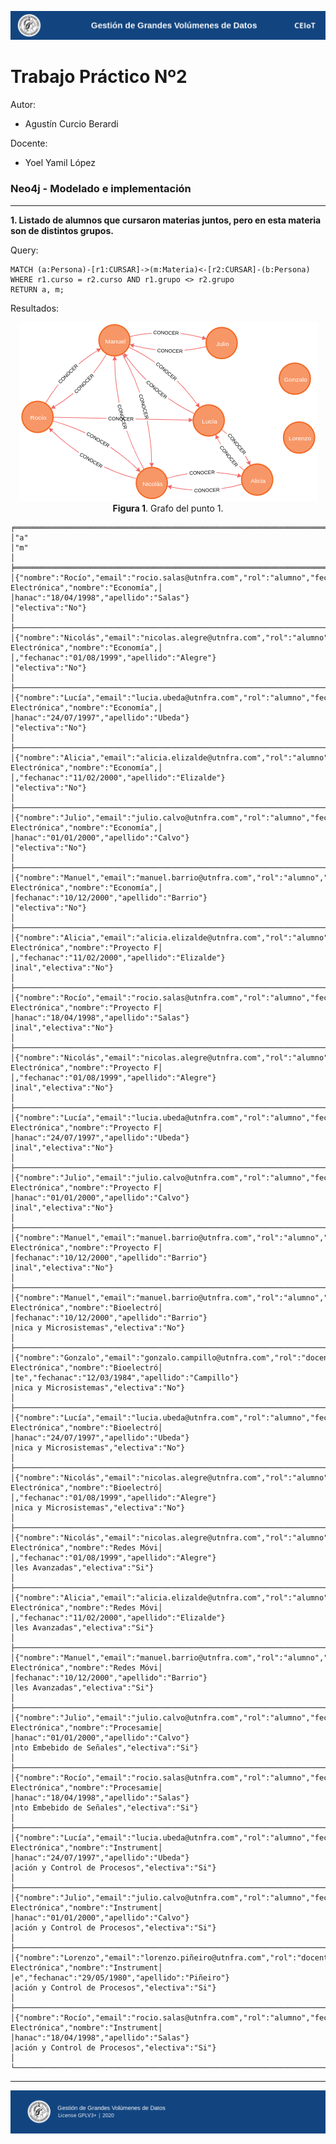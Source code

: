![header](doc/header.png)

# Trabajo Práctico Nº2

Autor:

* Agustín Curcio Berardi

Docente:

* Yoel Yamil López

### Neo4j - Modelado e implementación

---

**1. Listado de alumnos que cursaron materias juntos, pero en esta materia son de distintos grupos.**

Query:

    MATCH (a:Persona)-[r1:CURSAR]->(m:Materia)<-[r2:CURSAR]-(b:Persona)
    WHERE r1.curso = r2.curso AND r1.grupo <> r2.grupo
    RETURN a, m;

Resultados:

<p align="center">
    <img src="doc/graph_punto_1.png"><br>
    <b>Figura 1</b>. Grafo del punto 1.
</p>

    ╒══════════════════════════════════════════════════════════════════════╤══════════════════════════════════════════════════════════════════════╕
    │"a"                                                                   │"m"                                                                   │
    ╞══════════════════════════════════════════════════════════════════════╪══════════════════════════════════════════════════════════════════════╡
    │{"nombre":"Rocío","email":"rocio.salas@utnfra.com","rol":"alumno","fec│{"id":"1","especialidad":"Ingeniería Electrónica","nombre":"Economía",│
    │hanac":"18/04/1998","apellido":"Salas"}                               │"electiva":"No"}                                                      │
    ├──────────────────────────────────────────────────────────────────────┼──────────────────────────────────────────────────────────────────────┤
    │{"nombre":"Nicolás","email":"nicolas.alegre@utnfra.com","rol":"alumno"│{"id":"1","especialidad":"Ingeniería Electrónica","nombre":"Economía",│
    │,"fechanac":"01/08/1999","apellido":"Alegre"}                         │"electiva":"No"}                                                      │
    ├──────────────────────────────────────────────────────────────────────┼──────────────────────────────────────────────────────────────────────┤
    │{"nombre":"Lucía","email":"lucia.ubeda@utnfra.com","rol":"alumno","fec│{"id":"1","especialidad":"Ingeniería Electrónica","nombre":"Economía",│
    │hanac":"24/07/1997","apellido":"Ubeda"}                               │"electiva":"No"}                                                      │
    ├──────────────────────────────────────────────────────────────────────┼──────────────────────────────────────────────────────────────────────┤
    │{"nombre":"Alicia","email":"alicia.elizalde@utnfra.com","rol":"alumno"│{"id":"1","especialidad":"Ingeniería Electrónica","nombre":"Economía",│
    │,"fechanac":"11/02/2000","apellido":"Elizalde"}                       │"electiva":"No"}                                                      │
    ├──────────────────────────────────────────────────────────────────────┼──────────────────────────────────────────────────────────────────────┤
    │{"nombre":"Julio","email":"julio.calvo@utnfra.com","rol":"alumno","fec│{"id":"1","especialidad":"Ingeniería Electrónica","nombre":"Economía",│
    │hanac":"01/01/2000","apellido":"Calvo"}                               │"electiva":"No"}                                                      │
    ├──────────────────────────────────────────────────────────────────────┼──────────────────────────────────────────────────────────────────────┤
    │{"nombre":"Manuel","email":"manuel.barrio@utnfra.com","rol":"alumno","│{"id":"1","especialidad":"Ingeniería Electrónica","nombre":"Economía",│
    │fechanac":"10/12/2000","apellido":"Barrio"}                           │"electiva":"No"}                                                      │
    ├──────────────────────────────────────────────────────────────────────┼──────────────────────────────────────────────────────────────────────┤
    │{"nombre":"Alicia","email":"alicia.elizalde@utnfra.com","rol":"alumno"│{"id":"2","especialidad":"Ingeniería Electrónica","nombre":"Proyecto F│
    │,"fechanac":"11/02/2000","apellido":"Elizalde"}                       │inal","electiva":"No"}                                                │
    ├──────────────────────────────────────────────────────────────────────┼──────────────────────────────────────────────────────────────────────┤
    │{"nombre":"Rocío","email":"rocio.salas@utnfra.com","rol":"alumno","fec│{"id":"2","especialidad":"Ingeniería Electrónica","nombre":"Proyecto F│
    │hanac":"18/04/1998","apellido":"Salas"}                               │inal","electiva":"No"}                                                │
    ├──────────────────────────────────────────────────────────────────────┼──────────────────────────────────────────────────────────────────────┤
    │{"nombre":"Nicolás","email":"nicolas.alegre@utnfra.com","rol":"alumno"│{"id":"2","especialidad":"Ingeniería Electrónica","nombre":"Proyecto F│
    │,"fechanac":"01/08/1999","apellido":"Alegre"}                         │inal","electiva":"No"}                                                │
    ├──────────────────────────────────────────────────────────────────────┼──────────────────────────────────────────────────────────────────────┤
    │{"nombre":"Lucía","email":"lucia.ubeda@utnfra.com","rol":"alumno","fec│{"id":"2","especialidad":"Ingeniería Electrónica","nombre":"Proyecto F│
    │hanac":"24/07/1997","apellido":"Ubeda"}                               │inal","electiva":"No"}                                                │
    ├──────────────────────────────────────────────────────────────────────┼──────────────────────────────────────────────────────────────────────┤
    │{"nombre":"Julio","email":"julio.calvo@utnfra.com","rol":"alumno","fec│{"id":"2","especialidad":"Ingeniería Electrónica","nombre":"Proyecto F│
    │hanac":"01/01/2000","apellido":"Calvo"}                               │inal","electiva":"No"}                                                │
    ├──────────────────────────────────────────────────────────────────────┼──────────────────────────────────────────────────────────────────────┤
    │{"nombre":"Manuel","email":"manuel.barrio@utnfra.com","rol":"alumno","│{"id":"2","especialidad":"Ingeniería Electrónica","nombre":"Proyecto F│
    │fechanac":"10/12/2000","apellido":"Barrio"}                           │inal","electiva":"No"}                                                │
    ├──────────────────────────────────────────────────────────────────────┼──────────────────────────────────────────────────────────────────────┤
    │{"nombre":"Manuel","email":"manuel.barrio@utnfra.com","rol":"alumno","│{"id":"3","especialidad":"Ingeniería Electrónica","nombre":"Bioelectró│
    │fechanac":"10/12/2000","apellido":"Barrio"}                           │nica y Microsistemas","electiva":"No"}                                │
    ├──────────────────────────────────────────────────────────────────────┼──────────────────────────────────────────────────────────────────────┤
    │{"nombre":"Gonzalo","email":"gonzalo.campillo@utnfra.com","rol":"docen│{"id":"3","especialidad":"Ingeniería Electrónica","nombre":"Bioelectró│
    │te","fechanac":"12/03/1984","apellido":"Campillo"}                    │nica y Microsistemas","electiva":"No"}                                │
    ├──────────────────────────────────────────────────────────────────────┼──────────────────────────────────────────────────────────────────────┤
    │{"nombre":"Lucía","email":"lucia.ubeda@utnfra.com","rol":"alumno","fec│{"id":"3","especialidad":"Ingeniería Electrónica","nombre":"Bioelectró│
    │hanac":"24/07/1997","apellido":"Ubeda"}                               │nica y Microsistemas","electiva":"No"}                                │
    ├──────────────────────────────────────────────────────────────────────┼──────────────────────────────────────────────────────────────────────┤
    │{"nombre":"Nicolás","email":"nicolas.alegre@utnfra.com","rol":"alumno"│{"id":"3","especialidad":"Ingeniería Electrónica","nombre":"Bioelectró│
    │,"fechanac":"01/08/1999","apellido":"Alegre"}                         │nica y Microsistemas","electiva":"No"}                                │
    ├──────────────────────────────────────────────────────────────────────┼──────────────────────────────────────────────────────────────────────┤
    │{"nombre":"Nicolás","email":"nicolas.alegre@utnfra.com","rol":"alumno"│{"id":"4","especialidad":"Ingeniería Electrónica","nombre":"Redes Móvi│
    │,"fechanac":"01/08/1999","apellido":"Alegre"}                         │les Avanzadas","electiva":"Si"}                                       │
    ├──────────────────────────────────────────────────────────────────────┼──────────────────────────────────────────────────────────────────────┤
    │{"nombre":"Alicia","email":"alicia.elizalde@utnfra.com","rol":"alumno"│{"id":"4","especialidad":"Ingeniería Electrónica","nombre":"Redes Móvi│
    │,"fechanac":"11/02/2000","apellido":"Elizalde"}                       │les Avanzadas","electiva":"Si"}                                       │
    ├──────────────────────────────────────────────────────────────────────┼──────────────────────────────────────────────────────────────────────┤
    │{"nombre":"Manuel","email":"manuel.barrio@utnfra.com","rol":"alumno","│{"id":"4","especialidad":"Ingeniería Electrónica","nombre":"Redes Móvi│
    │fechanac":"10/12/2000","apellido":"Barrio"}                           │les Avanzadas","electiva":"Si"}                                       │
    ├──────────────────────────────────────────────────────────────────────┼──────────────────────────────────────────────────────────────────────┤
    │{"nombre":"Julio","email":"julio.calvo@utnfra.com","rol":"alumno","fec│{"id":"6","especialidad":"Ingeniería Electrónica","nombre":"Procesamie│
    │hanac":"01/01/2000","apellido":"Calvo"}                               │nto Embebido de Señales","electiva":"Si"}                             │
    ├──────────────────────────────────────────────────────────────────────┼──────────────────────────────────────────────────────────────────────┤
    │{"nombre":"Rocío","email":"rocio.salas@utnfra.com","rol":"alumno","fec│{"id":"6","especialidad":"Ingeniería Electrónica","nombre":"Procesamie│
    │hanac":"18/04/1998","apellido":"Salas"}                               │nto Embebido de Señales","electiva":"Si"}                             │
    ├──────────────────────────────────────────────────────────────────────┼──────────────────────────────────────────────────────────────────────┤
    │{"nombre":"Lucía","email":"lucia.ubeda@utnfra.com","rol":"alumno","fec│{"id":"7","especialidad":"Ingeniería Electrónica","nombre":"Instrument│
    │hanac":"24/07/1997","apellido":"Ubeda"}                               │ación y Control de Procesos","electiva":"Si"}                         │
    ├──────────────────────────────────────────────────────────────────────┼──────────────────────────────────────────────────────────────────────┤
    │{"nombre":"Julio","email":"julio.calvo@utnfra.com","rol":"alumno","fec│{"id":"7","especialidad":"Ingeniería Electrónica","nombre":"Instrument│
    │hanac":"01/01/2000","apellido":"Calvo"}                               │ación y Control de Procesos","electiva":"Si"}                         │
    ├──────────────────────────────────────────────────────────────────────┼──────────────────────────────────────────────────────────────────────┤
    │{"nombre":"Lorenzo","email":"lorenzo.piñeiro@utnfra.com","rol":"docent│{"id":"7","especialidad":"Ingeniería Electrónica","nombre":"Instrument│
    │e","fechanac":"29/05/1980","apellido":"Piñeiro"}                      │ación y Control de Procesos","electiva":"Si"}                         │
    ├──────────────────────────────────────────────────────────────────────┼──────────────────────────────────────────────────────────────────────┤
    │{"nombre":"Rocío","email":"rocio.salas@utnfra.com","rol":"alumno","fec│{"id":"7","especialidad":"Ingeniería Electrónica","nombre":"Instrument│
    │hanac":"18/04/1998","apellido":"Salas"}                               │ación y Control de Procesos","electiva":"Si"}                         │
    └──────────────────────────────────────────────────────────────────────┴──────────────────────────────────────────────────────────────────────┘


---

![footer](doc/footer.png)